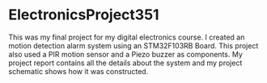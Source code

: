 # ElectronicsProject351
This was my final project for my digital electronics course. I created an motion detection alarm system using an STM32F103RB Board. This project also used a PIR motion sensor and a Piezo buzzer as components.
My project report contains all the details about the system and my project schematic shows how it was constructed.
